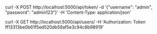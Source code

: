 curl -X POST http://localhost:5000/api/token/ -d '{"username": "admin", "password": "admin123"}' -H 'Content-Type: application/json'

curl -X GET http://localhost:5000/api/users/ -H 'Authorization: Token ff13313be0b61f5ed520db59af5e3c94c8b98919'

